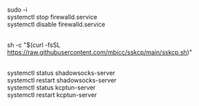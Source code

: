 <br>sudo -i 
<br>systemctl stop firewalld.service 
<br>systemctl disable firewalld.service 

<br>sh -c "$(curl -fsSL https://raw.githubusercontent.com/mbicc/sskcp/main/sskcp.sh)" 

<br>systemctl status shadowsocks-server 
<br>systemctl restart shadowsocks-server 
<br>systemctl status kcptun-server 
<br>systemctl restart kcptun-server 
